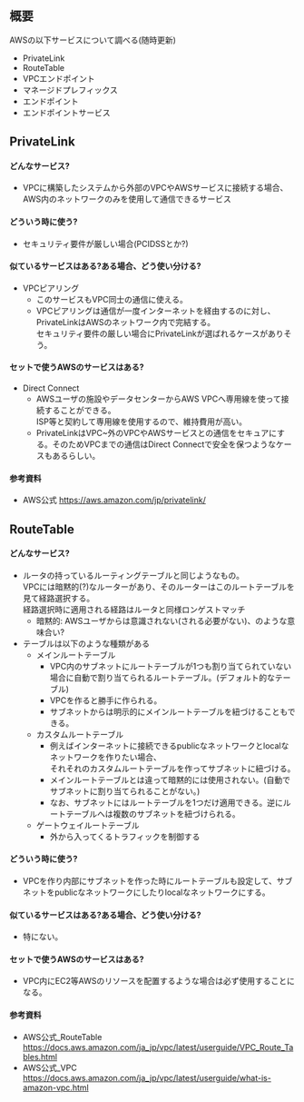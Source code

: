 ## 概要
AWSの以下サービスについて調べる(随時更新)
 - PrivateLink
 - RouteTable
 - VPCエンドポイント
 - マネージドプレフィックス
 - エンドポイント
 - エンドポイントサービス

## PrivateLink
#### どんなサービス?
 - VPCに構築したシステムから外部のVPCやAWSサービスに接続する場合、AWS内のネットワークのみを使用して通信できるサービス

#### どういう時に使う?
 - セキュリティ要件が厳しい場合(PCIDSSとか?)

#### 似ているサービスはある?ある場合、どう使い分ける?
 - VPCピアリング
   - このサービスもVPC同士の通信に使える。
   - VPCピアリングは通信が一度インターネットを経由するのに対し、PrivateLinkはAWSのネットワーク内で完結する。<br>セキュリティ要件の厳しい場合にPrivateLinkが選ばれるケースがありそう。

#### セットで使うAWSのサービスはある?
 - Direct Connect
   - AWSユーザの施設やデータセンターからAWS VPCへ専用線を使って接続することができる。<br>ISP等と契約して専用線を使用するので、維持費用が高い。
   - PrivateLinkはVPC~外のVPCやAWSサービスとの通信をセキュアにする。そのためVPCまでの通信はDirect Connectで安全を保つようなケースもあるらしい。

#### 参考資料
 - AWS公式 https://aws.amazon.com/jp/privatelink/

## RouteTable
#### どんなサービス?
 - ルータの持っているルーティングテーブルと同じようなもの。<br>VPCには暗黙的(?)なルーターがあり、そのルーターはこのルートテーブルを見て経路選択する。<br>経路選択時に適用される経路はルータと同様ロンゲストマッチ
   - 暗黙的: AWSユーザからは意識されない(される必要がない)、のような意味合い?
 - テーブルは以下のような種類がある
   - メインルートテーブル
     - VPC内のサブネットにルートテーブルが1つも割り当てられていない場合に自動で割り当てられるルートテーブル。(デフォルト的なテーブル)
     - VPCを作ると勝手に作られる。
     - サブネットからは明示的にメインルートテーブルを紐づけることもできる。
   - カスタムルートテーブル
     - 例えばインターネットに接続できるpublicなネットワークとlocalなネットワークを作りたい場合、<br>それそれのカスタムルートテーブルを作ってサブネットに紐づける。
     - メインルートテーブルとは違って暗黙的には使用されない。(自動でサブネットに割り当てられることがない。)
     - なお、サブネットにはルートテーブルを1つだけ適用できる。逆にルートテーブルへは複数のサブネットを紐づけられる。
   - ゲートウェイルートテーブル
     - 外から入ってくるトラフィックを制御する

#### どういう時に使う?
 - VPCを作り内部にサブネットを作った時にルートテーブルも設定して、サブネットをpublicなネットワークにしたりlocalなネットワークにする。

#### 似ているサービスはある?ある場合、どう使い分ける?
 - 特にない。

#### セットで使うAWSのサービスはある?
 - VPC内にEC2等AWSのリソースを配置するような場合は必ず使用することになる。

#### 参考資料
 - AWS公式_RouteTable https://docs.aws.amazon.com/ja_jp/vpc/latest/userguide/VPC_Route_Tables.html
 - AWS公式_VPC https://docs.aws.amazon.com/ja_jp/vpc/latest/userguide/what-is-amazon-vpc.html
